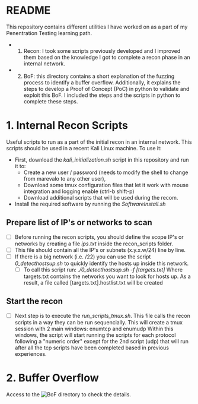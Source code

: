 # README
This repository contains different utilities I have worked on as a part of my Penentration Testing learning path.
- 1. Recon: I took some scripts previously developed and I improved them based on the knowledge I got to complete a recon phase in an internal network.
- 2. BoF: this directory contains a short explanation of the fuzzing process to identify a buffer overflow. Additionally, it explains the steps to develop a Proof of Concept (PoC) in python to validate and exploit this BoF. I included the steps and the scripts in python to complete these steps.

# 1. Internal Recon Scripts
Useful scripts to run as a part of the initial recon in an internal network. This scripts should be used in a recent Kali Linux machine.
To use it:
* First, download the *kali_initialization.sh* script in this repository and run it to:
    * Create a new user / password (needs to modify the shell to change from marevalo to any other user), 
    * Download some tmux configuration files that let it work with mouse integration and logging enable (ctrl-b shift-p)
    * Download additional scripts that will be used during the recom.
* Install the required software by running the *SoftwareInstall.sh*

## Prepare list of IP's or networks to scan
- [ ] Before running the recon scripts, you should define the scope IP's or networks by creating a file *ips.txt* inside the recon_scripts folder. 
- [ ] This file should contain all the IP's or subnets (x.y.x.w/24) line by line.
- [ ] If there is a big network (i.e. /22) you can use the script *0_detecthostsup.sh* to quickly identify the hosts up inside this network. 
    - [ ] To call this script run:
        *./0_detecthostsup.sh -f [targets.txt]*
        Where targets.txt contains the networks you want to look for hosts up.
        As a result, a file called [targets.txt].hostlist.txt will be created

## Start the recon
- [ ] Next step is to execute the *run_scripts_tmux.sh*. This file calls the recon scripts in a way they can be run sequencially.
    This will create a tmux session with 2 main windows: enumtcp and enumudp
    Within this windows, the script will start running the scripts for each protocol following a "numeric order" except for the 2nd script (udp) that will run after all the tcp scripts have been completed based in previous experiences.

# 2. Buffer Overflow
Access to the  ![BoF directory](BoF_Fuzzing) to check the details.
